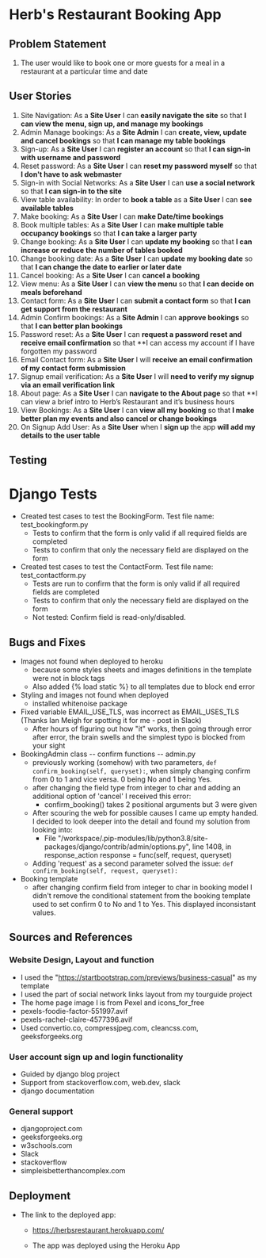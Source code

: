 # Herb's Restaurant Booking App

## Problem Statement
1. The user would like to book one or more guests for a meal in a restaurant at a particular time and date

## User Stories
1. Site Navigation: As a **Site User** I can **easily navigate the site** so that **I can view the menu, sign up, and manage my bookings**
2. Admin Manage bookings: As a **Site Admin** I can **create, view, update and cancel bookings** so that **I can manage my table bookings**
3. Sign-up: As a **Site User** I can **register an account** so that **I can sign-in with username and password**
4. Reset password: As a **Site User** I can **reset my password myself** so that **I don't have to ask webmaster**
5. Sign-in with Social Networks: As a **Site User** I can **use a social network** so that **I can sign-in to the site**
6. View table availability: In order to **book a table** as a **Site User** I can **see available tables**
7. Make booking: As a **Site User** I can **make Date/time bookings**
8. Book multiple tables: As a **Site User** I can **make multiple table occupancy bookings** so that **I can take a larger party**
9. Change booking: As a **Site User** I can **update my booking** so that **I can increase or reduce the number of tables booked**
10. Change booking date: As a **Site User** I can **update my booking date** so that **I can change the date to earlier or later date**
11. Cancel booking: As a **Site User** I can **cancel a booking**
12. View menu: As a **Site User** I can **view the menu** so that **I can decide on meals beforehand**
13. Contact form: As a **Site User** I can **submit a contact form** so that **I can get support from the restaurant**
14. Admin Confirm bookings: As a **Site Admin** I can **approve bookings** so that **I can better plan bookings**
15. Password reset: As a **Site User** I can **request a password reset and receive email confirmation** so that **I can access my account if I have forgotten my password
16. Email Contact form: As a **Site User** I will **receive an email confirmation of my contact form submission**
17. Signup email verification: As a **Site User** I will **need to verify my signup via an email verification link**
18. About page: As a **Site User** I can **navigate to the About page** so that **I can view a brief intro to Herb’s Restaurant and it’s business hours
19. View Bookings: As a **Site User** I can **view all my booking** so that **I make better plan my events and also cancel or change bookings**
20. On Signup Add User: As a **Site User** when I **sign up** the app **will add my details to the user table**

## Testing

# Django Tests

* Created test cases to test the BookingForm. Test file name: test_bookingform.py
    * Tests to confirm that the form is only valid if all required fields are completed
    * Tests to confirm that only the necessary field are displayed on the form
* Created test cases to test the ContactForm. Test file name: test_contactform.py
    * Tests are run to confirm that the form is only valid if all required fields are completed
    * Tests to confirm that only the necessary field are displayed on the form
    * Not tested: Confirm field is read-only/disabled.



## Bugs and Fixes

* Images not found when deployed to heroku
    * because some styles sheets and images definitions in the template were not in block tags
    * Also added {% load static %} to all templates due to block end error 
* Styling and images not found when deployed
    * installed whitenoise package
* Fixed variable EMAIL_USE_TLS, was incorrect as EMAIL_USES_TLS (Thanks Ian Meigh for spotting it for me - post in Slack)
    * After hours of figuring out how "it" works, then going through error after error, the brain swells and the simplest typo is blocked from your sight
* BookingAdmin class -- confirm functions -- admin.py
    * previously working (somehow) with two parameters, ```def confirm_booking(self, queryset):```, when simply changing confirm from 0 to 1 and vice versa. 0 being No and 1 being Yes.
    * after changing the field type from integer to char and adding an additional option of 'cancel' I received this error:
        * confirm_booking() takes 2 positional arguments but 3 were given
    * After scouring the web for possible causes I came up empty handed. I decided to look deeper into the detail and found my solution from looking into:
        * File "/workspace/.pip-modules/lib/python3.8/site-packages/django/contrib/admin/options.py", line 1408, in response_action response = func(self, request, queryset)
    * Adding 'request' as a second parameter solved the issue: ```def confirm_booking(self, request, queryset):```
* Booking template
    * after changing confirm field from integer to char in booking model I didn't remove the conditional statement from the booking template used to set confirm 0 to No and 1 to Yes. This displayed inconsistant values. 

## Sources and References

### Website Design, Layout and function
- I used the "https://startbootstrap.com/previews/business-casual" as my template
- I used the part of social network links layout from my tourguide project
- The home page image I is from Pexel and icons_for_free
 - pexels-foodie-factor-551997.avif
 - pexels-rachel-claire-4577396.avif
- Used convertio.co, compressjpeg.com, cleancss.com, geeksforgeeks.org

### User account sign up and login functionality
- Guided by django blog project
- Support from stackoverflow.com, web.dev, slack
- django documentation

### General support
- djangoproject.com
- geeksforgeeks.org
- w3schools.com
- Slack
- stackoverflow
- simpleisbetterthancomplex.com

## Deployment

* The link to the deployed app:

  * https://herbsrestaurant.herokuapp.com/

  * The app was deployed using the Heroku App
